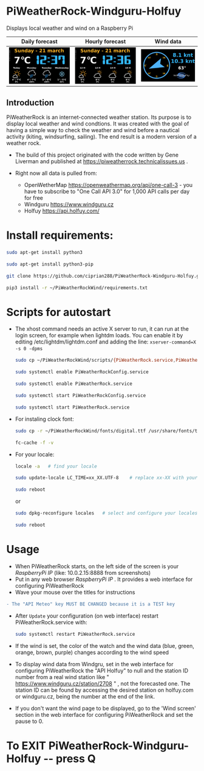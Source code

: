 # PiWeatherRock-Windguru-Holfuy
 Displays local weather and wind on a Raspberry Pi
 
| Daily forecast                                               | Hourly forecast                                        | Wind data   |
| ------------------------------------------------------------ | ------------------------------------------------------ | ----------- |
| ![screenshot1](screenshots/screenshot1.jpeg) |![screenshot2](screenshots/screenshot2.jpeg)| ![screenshot3](screenshots/screenshot3.jpeg) |             |

## Introduction

PiWeatherRock is an internet-connected weather station. Its purpose is to display local
weather and wind condtions. It was created with the goal of having a simple way to check 
the weather and wind before a nautical activity (kiting, windsurfing, sailing). 
The end result is a modern version of a weather rock.

* The build of this project originated with the code written by Gene Liverman and
  published at
  https://piweatherrock.technicalissues.us .
  
* Right now all data is pulled from:
     - OpenWetherMap https://openweathermap.org/api/one-call-3
            - you have to subscribe to "One Call API 3.0" for 1,000 API calls per day for free
     - Windguru https://www.windguru.cz
     - Holfuy https://api.holfuy.com/

# Install requirements:

   ```sh
   sudo apt-get install python3
   ```
   ```sh
   sudo apt-get install python3-pip
   ```
   ```sh
   git clone https://github.com/ciprian288/PiWeatherRock-Windguru-Holfuy.git PiWeatherRockWind
   ```
   ```sh
   pip3 install -r ~/PiWeatherRockWind/requirements.txt
   ```   

# Scripts for autostart

* The xhost command needs an active X server to run, it can run at the login screen, for example when lightdm loads. You can enable it by editing /etc/lightdm/lightdm.conf and adding the line:    `xserver-command=X -s 0 -dpms`

   ```sh
   sudo cp ~/PiWeatherRockWind/scripts/{PiWeatherRock.service,PiWeatherRockConfig.service} /etc/systemd/system/
   ```
   ```sh
   sudo systemctl enable PiWeatherRockConfig.service
   ```
   ```sh
   sudo systemctl enable PiWeatherRock.service
   ```
   ```sh
   sudo systemctl start PiWeatherRockConfig.service
   ```
   ```sh
   sudo systemctl start PiWeatherRock.service
   ```
* For instaling clock font:
   ```sh
   sudo cp -r ~/PiWeatherRockWind/fonts/digital.ttf /usr/share/fonts/truetype/digital.ttf
   ```
   ```sh
   fc-cache -f -v
   ```
* For your locale:
   ```sh
   locale -a   # find your locale
   ```
   ```sh
   sudo update-locale LC_TIME=xx_XX.UTF-8    # replace xx-XX with your locale 
   ```
   ```sh
   sudo reboot
   ```
   or
   ```sh
   sudo dpkg-reconfigure locales   # select and configure your locales 
   ```
   ```sh
   sudo reboot
   ```
# Usage

* When PiWeatherRock starts, on the left side of the screen is your *RaspberryPi IP* (like: 10.0.2.15:8888 from screenshots) 
* Put in any web browser *RaspberryPi IP* . It provides a web interface for configuring PiWeatherRock
* Wave your mouse over the titles for instructions
```diff
- The "API Meteo" key MUST BE CHANGED because it is a TEST key 
```
* After `Update` your configuration (on web interface) restart PiWeatherRock.service with:

   ```sh
   sudo systemctl restart PiWeatherRock.service
   ```
* If the wind is set, the color of the watch and the wind data (blue, green, orange, brown, purple) changes according to the wind speed
* To display wind data from Windgru, set in the web interface for configuring PiWeatherRock the "API Holfuy" to null and the station ID number from a real wind station like " https://www.windguru.cz/station/2708 " , not the forecasted one. The station ID can be found by accessing the desired station on holfuy.com or windguru.cz, being the number at the end of the link. 
* If you don't want the wind page to be displayed, go to the 'Wind screen' section in the web interface for configuring PiWeatherRock and set the pause to 0.
     

# To EXIT PiWeatherRock-Windguru-Holfuy -- press Q

